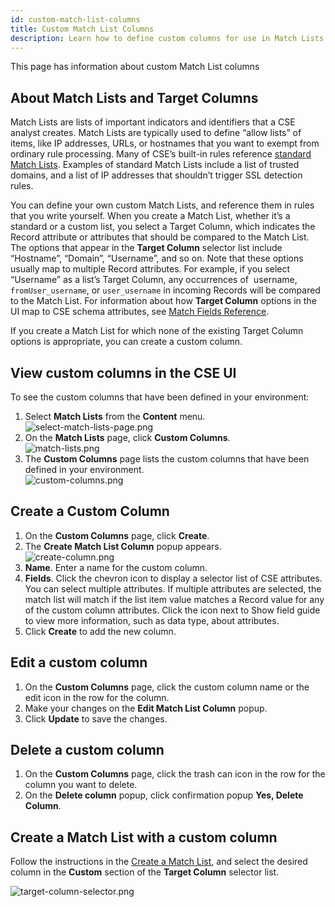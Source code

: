 ```yaml
---
id: custom-match-list-columns
title: Custom Match List Columns
description: Learn how to define custom columns for use in Match Lists.
---
```



This page has information about custom Match List columns 

## About Match Lists and Target Columns

Match Lists are lists of important indicators and identifiers that a CSE analyst creates. Match Lists are typically used to define “allow lists” of items, like IP addresses, URLs, or hostnames that you want to exempt from ordinary rule processing. Many of CSE’s built-in rules reference [standard Match Lists](standard-match-lists.md). Examples of standard Match Lists include a list of trusted domains, and a list of IP addresses that shouldn’t trigger SSL detection rules.  

You can define your own custom Match Lists, and reference them in rules that you write yourself. When you create a Match List, whether it’s a standard or a custom list, you select a Target Column, which indicates the Record attribute or attributes that should be compared to the Match List. The options that appear in the **Target Column** selector list include “Hostname”, “Domain”, “Username”, and so on. Note that these options usually map to multiple Record attributes. For example, if you select “Username” as a list’s Target Column, any occurrences of  username, `fromUser_username`, or `user_username` in incoming Records will be compared to the Match List. For information about how **Target Column** options in the UI map to CSE schema attributes, see [Match Fields Reference](match-fields-reference.md).

If you create a Match List for which none of the existing Target Column options is appropriate, you can create a custom column. 

## View custom columns in the CSE UI

To see the custom columns that have been defined in your environment:

1. Select **Match Lists** from the **Content** menu. <br/>  ![select-match-lists-page.png](/img/cse/select-match-lists-page.png)
1. On the **Match Lists** page, click **Custom Columns**. <br/>  ![match-lists.png](/img/cse/match-lists.png)
1. The **Custom Columns** page lists the custom columns that have been defined in your environment. <br/>  ![custom-columns.png](/img/cse/custom-columns.png)

## Create a Custom Column

1. On the **Custom Columns** page, click **Create**.
1. The **Create Match List Column** popup appears. <br/>  ![create-column.png](/img/cse/create-column.png)
1. **Name**. Enter a name for the custom column.
1. **Fields**. Click the chevron icon to display a selector list of CSE attributes. You can select multiple attributes. If multiple attributes are selected, the match list will match if the list item value matches a Record value for any of the custom column attributes. Click the icon next to Show field guide to view more information, such as data type, about attributes. 
1. Click **Create** to add the new column.

## Edit a custom column

1. On the **Custom Columns** page, click the custom column name or the edit icon in the row for the column.
1. Make your changes on the **Edit Match List Column** popup.
1. Click **Update** to save the changes.

## Delete a custom column

1. On the **Custom Columns** page, click the trash can icon in the row for the column you want to delete.
1. On the **Delete column** popup, click confirmation popup **Yes, Delete Column**.

## Create a Match List with a custom column

Follow the instructions in the [Create a Match List](create-match-list.md), and select the desired column in the **Custom** section of the **Target Column** selector list.

![target-column-selector.png](/img/cse/target-column-selector.png)

